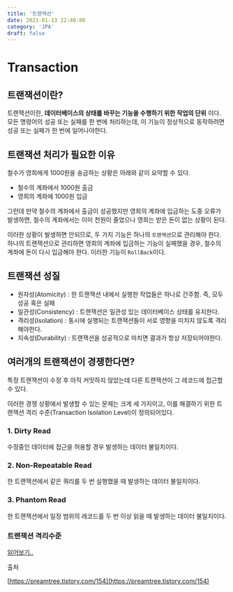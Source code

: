 ```yaml
---
title: '트랜잭션'
date: 2021-01-13 22:48:00
category: 'JPA'
draft: false
---  
```

# Transaction

## 트랜잭션이란?

트랜잭션이란, **데이터베이스의 상태를 바꾸는 기능을 수행하기 위한 작업의 단위** 이다. 모든 명령어의 성공 또는 실패를 한 번에 처리하는데, 이 기능이 정상적으로 동작하려면 성공 또는 실패가 한 번에 일어나야한다. 

## 트랜잭션 처리가 필요한 이유

철수가 영희에게 1000원을 송금하는 상황은 아래와 같이 요약할 수 있다.

- 철수의 계좌에서 1000원 출금
- 영희의 계좌에 1000원 입금

그런데 만약 철수의 계좌에서 출금이 성공했지만 영희의 계좌에 입금하는 도중 오류가 발생하면, 철수의 계좌에서는 이미 천원이 줄었으나 영희는 받은 돈이 없는 상황이 된다.

이러한 상황이 발생하면 안되므로, 두 가지 기능은 하나의 `트랜잭션`으로 관리해야 한다. 하나의 트랜잭션으로 관리하면 영희의 계좌에 입금하는 기능이 실패했을 경우, 철수의 계좌에 돈이 다시 입금해야 한다. 이러한 기능이 `RollBack`이다.

## 트랜잭션 성질

- 원자성(Atomicity) : 한 트랜잭션 내에서 실행한 작업들은 하나로 간주함. 즉, 모두 성공 혹은 실패
- 일관성(Consistency) : 트랜잭션은 일관성 있는 데이터베이스 상태를 유지한다.
- 격리성(Isolation) : 동시에 실행되는 트랜잭션들이 서로 영향을 미치지 않도록 격리해야한다.
- 지속성(Durability) : 트랜잭션을 성공적으로 마치면 결과가 항상 저장되어야한다.

## 여러개의 트랜잭션이 경쟁한다면?

특정 트랜잭션이 수정 후 아직 커밋하지 않았는데 다른 트랜잭션이 그 레코드에 접근할 수 있다.

이러한 경쟁 상황에서 발생할 수 있는 문제는 크게 세 가지이고, 이를 해결하기 위한 트랜잭션 격리 수준(Transaction Isolation Level)이 정의되어있다.

### 1. Dirty Read

수정중인 데이터에 접근을 허용할 경우 발생하는 데이터 불일치이다.

### 2. Non-Repeatable Read

한 트랜잭션에서 같은 쿼리를 두 번 실행했을 때 발생하는 데이터 불일치이다.

### 3. Phantom Read

한 트랜잭션에서 일정 범위의 레코드를 두 번 이상 읽을 때 발생하는 데이터 불일치이다.

### 트랜잭션 격리수준

[읽어보기..]([https://preamtree.tistory.com/154](https://preamtree.tistory.com/154))


출처

[https://preamtree.tistory.com/154](https://preamtree.tistory.com/154)